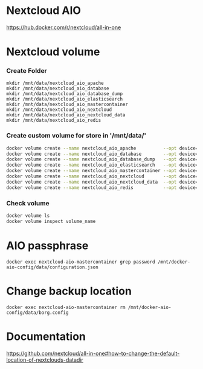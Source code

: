 # Nextcloud AIO
https://hub.docker.com/r/nextcloud/all-in-one

# Nextcloud volume
### Create Folder
```
mkdir /mnt/data/nextcloud_aio_apache
mkdir /mnt/data/nextcloud_aio_database
mkdir /mnt/data/nextcloud_aio_database_dump
mkdir /mnt/data/nextcloud_aio_elasticsearch
mkdir /mnt/data/nextcloud_aio_mastercontainer
mkdir /mnt/data/nextcloud_aio_nextcloud
mkdir /mnt/data/nextcloud_aio_nextcloud_data
mkdir /mnt/data/nextcloud_aio_redis
```
### Create custom volume for store in '/mnt/data/'
```bash
docker volume create --name nextcloud_aio_apache          --opt device=/mnt/data/nextcloud_aio_apache          --opt type=none --opt o=bind
docker volume create --name nextcloud_aio_database        --opt device=/mnt/data/nextcloud_aio_database        --opt type=none --opt o=bind
docker volume create --name nextcloud_aio_database_dump   --opt device=/mnt/data/nextcloud_aio_database_dump   --opt type=none --opt o=bind
docker volume create --name nextcloud_aio_elasticsearch   --opt device=/mnt/data/nextcloud_aio_elasticsearch   --opt type=none --opt o=bind
docker volume create --name nextcloud_aio_mastercontainer --opt device=/mnt/data/nextcloud_aio_mastercontainer --opt type=none --opt o=bind
docker volume create --name nextcloud_aio_nextcloud       --opt device=/mnt/data/nextcloud_aio_nextcloud       --opt type=none --opt o=bind
docker volume create --name nextcloud_aio_nextcloud_data  --opt device=/mnt/data/nextcloud_aio_nextcloud_data  --opt type=none --opt o=bind
docker volume create --name nextcloud_aio_redis           --opt device=/mnt/data/nextcloud_aio_redis           --opt type=none --opt o=bind
```
### Check volume
```bash
docker volume ls
docker volume inspect volume_name
```

# AIO passphrase
```
docker exec nextcloud-aio-mastercontainer grep password /mnt/docker-aio-config/data/configuration.json
```

# Change backup location
```
docker exec nextcloud-aio-mastercontainer rm /mnt/docker-aio-config/data/borg.config
```


# Documentation
https://github.com/nextcloud/all-in-one#how-to-change-the-default-location-of-nextclouds-datadir
